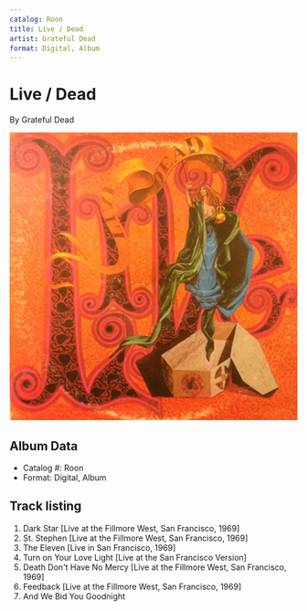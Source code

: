 ```yaml
---
catalog: Roon
title: Live / Dead
artist: Grateful Dead
format: Digital, Album
---
```


# Live / Dead

By Grateful Dead

![](../../assets/albumcovers/Grateful_Dead-Live_-_Dead.png)

## Album Data

- Catalog #: Roon
- Format: Digital, Album


## Track listing


1. Dark Star [Live at the Fillmore West, San Francisco, 1969]
2. St. Stephen [Live at the Fillmore West, San Francisco, 1969]
3. The Eleven [Live in San Francisco, 1969]
4. Turn on Your Love Light [Live at the San Francisco Version]
5. Death Don't Have No Mercy [Live at the Fillmore West, San Francisco, 1969]
6. Feedback [Live at the Fillmore West, San Francisco, 1969]
7. And We Bid You Goodnight

